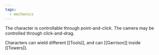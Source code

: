 ```yaml
---
tags:
  - mechanics
---
```


The character is controllable through point-and-click. The camera may be controlled through click-and-drag.

Characters can wield different [[Tools]], and can [[Garrison]] inside [[Towers]].

